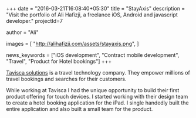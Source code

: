 +++
date = "2016-03-21T16:08:40+05:30"
title = "StayAxis"
description = "Visit the portfolio of Ali Hafizji, a freelance iOS, Android and javascript developer."
projectId=7

author      = "Ali"

images       = [
                "http://alihafizji.com/assets/stayaxis.png",
              ]
              
news_keywords = ["iOS development", "Contract mobile development", "Travel", "Product for Hotel bookings"]
+++

<a href="http://www.tavisca.com/" target="_blank">Tavisca solutions</a> is a travel technology company. They empower millions of travel bookings and searches for their customers. 

While working at Tavisca I had the unique opportunity to build their first product offering for touch devices. I started working with their design team to create a hotel booking application for the iPad. 
I single handedly built the entire application and also built a small team for the product.

